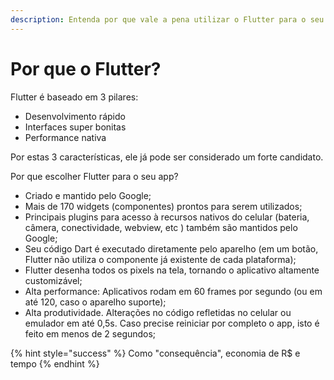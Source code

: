 ```yaml
---
description: Entenda por que vale a pena utilizar o Flutter para o seu próximo projeto.
---
```


# Por que o Flutter?

Flutter é baseado em 3 pilares:

* Desenvolvimento rápido
* Interfaces super bonitas
* Performance nativa

Por estas 3 características, ele já pode ser considerado um forte candidato.

Por que escolher Flutter para o seu app?

* Criado e mantido pelo Google;
* Mais de 170 widgets \(componentes\) prontos para serem utilizados;
* Principais plugins para acesso à recursos nativos do celular \(bateria, câmera, conectividade, webview, etc \) também são mantidos pelo Google;
* Seu código Dart é executado diretamente pelo aparelho \(em um botão, Flutter não utiliza o componente já existente de cada plataforma\);
* Flutter desenha todos os pixels na tela, tornando o aplicativo altamente customizável;
* Alta performance: Aplicativos rodam em 60 frames por segundo \(ou em até 120, caso o aparelho suporte\);
* Alta produtividade. Alterações no código refletidas no celular ou emulador em até 0,5s. Caso precise reiniciar por completo o app, isto é feito em menos de 2 segundos;

{% hint style="success" %}
Como "consequência", economia de R$ e tempo
{% endhint %}

